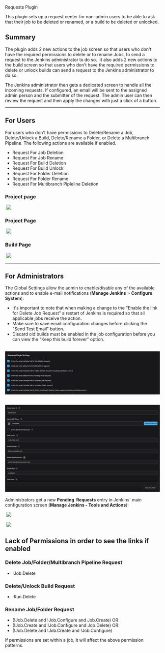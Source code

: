 Requests Plugin

This plugin sets up a request center for non-admin users to be able to
ask that their job to be deleted or renamed, or a build to be deleted or
unlocked.

## Summary

The plugin adds 2 new actions to the job screen so that users who don't
have the required permissions to delete or to rename Jobs, to send a
request to the Jenkins administrator to do so.  It also adds 2 new
actions to the build screen so that users who don't have the required
permissions to delete or unlock builds can send a request to the Jenkins
administrator to do so. 

  
The Jenkins administrator then gets a dedicated screen to handle all the
incoming requests. If configured, an email will be sent to the assigned
admin person and the submitter of the request. The admin user can then
review the request and then apply the changes with just a click of a
button.

------------------------------------------------------------------------

## For Users

For users who don't have permissions to Delete/Rename a Job,
Delete/Unlock a Build, Delete/Rename a Folder, or Delete a Multibranch Pipeline. The following actions are
available if enabled.

-   Request For Job Deletion
- 	Request For Job Rename
-   Request For Build Deletion
-   Request For Build Unlock
-   Request For Folder Deletion
- 	Request For Folder Rename
- 	Request For Multibranch Pipleline Deletion

  

### Project page
 ![](docs/images/jobAction.png)
### Project Page
 ![](docs/images/renameJob.png)
### Build Page
 ![](docs/images/build-page.png)

  

------------------------------------------------------------------------

## For Administrators

The Global Settings allow the admin to enable/disable any of the available
actions and to enable e-mail notifications (**Manage
Jenkins** \> **Configure System**):

-   It's important to note that when making a change to the "Enable the
    link for Delete Job Request" a restart of Jenkins is required so
    that all applicable jobs receive the action.
-   Make sure to save email configuration changes before clicking the
    "Send Test Email" button.
-   Discard old builds must be enabled in the job configuration before
    you can view the "Keep this build forever" option.

  

 ![](docs/images/configure1.png)



 ![](docs/images/configure2.png)



  
Administrators get a new **Pending  Requests** entry in Jenkins' main
configuration screen (**Manage Jenkins - Tools and Actions**):  

 ![](docs/images/pendingRequets.png)


 ![](docs/images/pendingRequestPage.png)



Lack of Permissions in order to see the links if enabled
---
### Delete Job/Folder/Multibranch Pipeline Request       
- !Job.Delete


### Delete/Unlock Build Request

- !Run.Delete


### Rename Job/Folder Request       
- (!Job.Delete and !Job.Configure and Job.Create) OR
- (!Job.Create and !Job.Configure and Job.Delete) OR
- (!Job.Delete and !Job.Create and !Job.Configure)

If permissions are set within a job, it will affect the above permission patterns.

  

  
